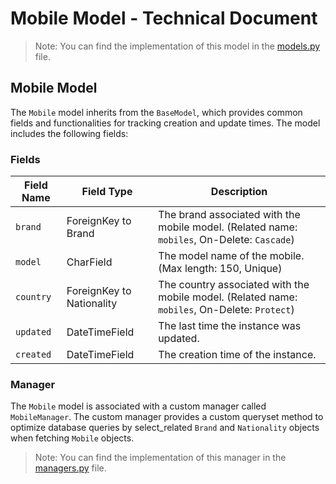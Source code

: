 # Mobile Model - Technical Document

> Note: You can find the implementation of this model in the [models.py](../../../src/mobiles/models.py) file.

## Mobile Model

The `Mobile` model inherits from the `BaseModel`, which provides common fields and functionalities for tracking creation
and update times. The model includes the following fields:

### Fields

| Field Name | Field Type                | Description                                                                                   |
|------------|---------------------------|-----------------------------------------------------------------------------------------------|
| `brand`    | ForeignKey to Brand       | The brand associated with the mobile model. (Related name: `mobiles`, On-Delete: `Cascade`)   |
| `model`    | CharField                 | The model name of the mobile. (Max length: 150, Unique)                                       |
| `country`  | ForeignKey to Nationality | The country associated with the mobile model. (Related name: `mobiles`, On-Delete: `Protect`) |
| `updated`  | DateTimeField             | The last time the instance was updated.                                                       |
| `created`  | DateTimeField             | The creation time of the instance.                                                            |

### Manager

The `Mobile` model is associated with a custom manager called `MobileManager`. The custom manager provides a custom
queryset method to optimize database queries by select_related `Brand` and `Nationality` objects when fetching `Mobile`
objects.

> Note: You can find the implementation of this manager in the [managers.py](../../../src/mobiles/managers.py) file.
